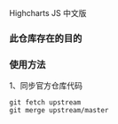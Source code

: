 Highcharts JS 中文版

### 此仓库存在的目的


### 使用方法

1、同步官方仓库代码

    git fetch upstream
    git merge upstream/master